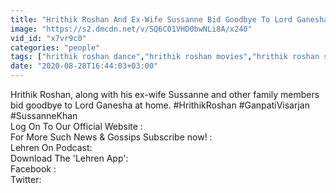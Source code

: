 ```yaml
---
title: "Hrithik Roshan And Ex-Wife Sussanne Bid Goodbye To Lord Ganesha"
image: "https://s2.dmcdn.net/v/SQ6C01VHD0bwNLi8A/x240"
vid_id: "x7vr9c0"
categories: "people"
tags: ["hrithik roshan dance","hrithik roshan movies","hrithik roshan songs"]
date: "2020-08-28T16:44:03+03:00"
---
```

Hrithik Roshan, along with his ex-wife Sussanne and other family members bid goodbye to Lord Ganesha at home. #HrithikRoshan #GanpatiVisarjan #SussanneKhan  <br>Log On To Our Official Website :   <br>For More Such News &amp; Gossips Subscribe now! :   <br>Lehren On Podcast:   <br>Download The 'Lehren App':   <br>Facebook :   <br>Twitter: 
